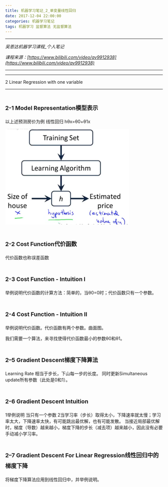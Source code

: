 ```yaml
---
title: 机器学习笔记_2_单变量线性回归
date: 2017-12-04 22:00:00
categories: 机器学习笔记
tags: 机器学习 监督算法 无监督算法
---
```


***
*吴恩达机器学习课程_个人笔记*

*课程来源：[https://www.bilibili.com/video/av9912938](https://www.bilibili.com/video/av9912938)*
***
***

2 Linear Regression with one variable

***

# <font size=4> 2-1 Model Representation模型表示 </font>
以上述预测房价为例
线性回归 hθx=θ0+θ1x

![avatar](/images/jiqixuexi.2.1.png)
# <font size=4> 2-2 Cost Function代价函数 </font>
代价函数也称误差函数
# <font size=4> 2-3 Cost Function - Intuition I </font>
举例说明代价函数的计算方法：简单的，当θ0=0时；代价函数只有一个参数。
# <font size=4> 2-4 Cost Function - Intuition II </font>
举例说明代价函数。代价函数有两个参数。曲面图。

我们需要一个算法，来寻找使得代价函数最小的参数θ0和θ1。
# <font size=4> 2–5 Gradient Descent梯度下降算法 </font>
Learning Rate 相当于步长，下山每一步的长度。
同时更新Simultaneous update所有参数（此处是0和1）。
 
# <font size=4> 2-6 Gradient Descent Intuition </font>
1举例说明 当只有一个参数
2当学习率（步长）取得太小，下降速率就太慢；学习率太大，下降速率太快，有可能跳出最优解，也有可能发散。
当接近局部最优解时，梯度（导数）越来越小，梯度下降的步长（减去项）越来越小，因此没有必要手动减小学习率。
# <font size=4> 2–7  Gradient Descent For Linear Regression线性回归中的梯度下降 </font>
将梯度下降算法应用到线性回归中，并举例说明。